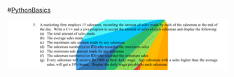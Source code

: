 #[PythonBasics](file:///C:/Users/Revathy/OneDrive/Documents/LanguageExercises/Lab014B-1D-Arrays.pdf)

![PythonBasics](/Salesman.png)
